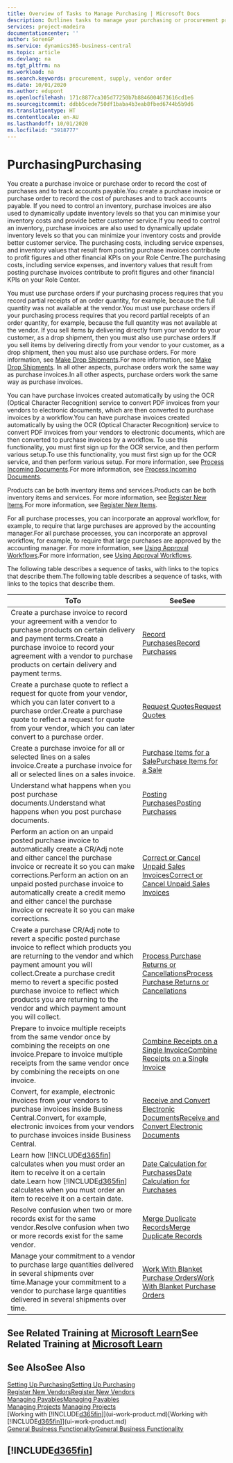 ```yaml
---
title: Overview of Tasks to Manage Purchasing | Microsoft Docs
description: Outlines tasks to manage your purchasing or procurement processes, including how purchase invoices and purchase orders work.
services: project-madeira
documentationcenter: ''
author: SorenGP
ms.service: dynamics365-business-central
ms.topic: article
ms.devlang: na
ms.tgt_pltfrm: na
ms.workload: na
ms.search.keywords: procurement, supply, vendor order
ms.date: 10/01/2020
ms.author: edupont
ms.openlocfilehash: 171c8877ca305d77250b7b8846004673616cd1e6
ms.sourcegitcommit: ddbb5cede750df1baba4b3eab8fbed6744b5b9d6
ms.translationtype: HT
ms.contentlocale: en-AU
ms.lasthandoff: 10/01/2020
ms.locfileid: "3918777"
---
```

# <a name="purchasing"></a><span data-ttu-id="cd38e-103">Purchasing</span><span class="sxs-lookup"><span data-stu-id="cd38e-103">Purchasing</span></span>
<span data-ttu-id="cd38e-104">You create a purchase invoice or purchase order to record the cost of purchases and to track accounts payable.</span><span class="sxs-lookup"><span data-stu-id="cd38e-104">You create a purchase invoice or purchase order to record the cost of purchases and to track accounts payable.</span></span> <span data-ttu-id="cd38e-105">If you need to control an inventory, purchase invoices are also used to dynamically update inventory levels so that you can minimise your inventory costs and provide better customer service.</span><span class="sxs-lookup"><span data-stu-id="cd38e-105">If you need to control an inventory, purchase invoices are also used to dynamically update inventory levels so that you can minimize your inventory costs and provide better customer service.</span></span> <span data-ttu-id="cd38e-106">The purchasing costs, including service expenses, and inventory values that result from posting purchase invoices contribute to profit figures and other financial KPIs on your Role Centre.</span><span class="sxs-lookup"><span data-stu-id="cd38e-106">The purchasing costs, including service expenses, and inventory values that result from posting purchase invoices contribute to profit figures and other financial KPIs on your Role Center.</span></span>

<span data-ttu-id="cd38e-107">You must use purchase orders if your purchasing process requires that you record partial receipts of an order quantity, for example, because the full quantity was not available at the vendor.</span><span class="sxs-lookup"><span data-stu-id="cd38e-107">You must use purchase orders if your purchasing process requires that you record partial receipts of an order quantity, for example, because the full quantity was not available at the vendor.</span></span> <span data-ttu-id="cd38e-108">If you sell items by delivering directly from your vendor to your customer, as a drop shipment, then you must also use purchase orders.</span><span class="sxs-lookup"><span data-stu-id="cd38e-108">If you sell items by delivering directly from your vendor to your customer, as a drop shipment, then you must also use purchase orders.</span></span> <span data-ttu-id="cd38e-109">For more information, see [Make Drop Shipments](sales-how-drop-shipment.md).</span><span class="sxs-lookup"><span data-stu-id="cd38e-109">For more information, see [Make Drop Shipments](sales-how-drop-shipment.md).</span></span> <span data-ttu-id="cd38e-110">In all other aspects, purchase orders work the same way as purchase invoices.</span><span class="sxs-lookup"><span data-stu-id="cd38e-110">In all other aspects, purchase orders work the same way as purchase invoices.</span></span>

<span data-ttu-id="cd38e-111">You can have purchase invoices created automatically by using the OCR (Optical Character Recognition) service to convert PDF invoices from your vendors to electronic documents, which are then converted to purchase invoices by a workflow.</span><span class="sxs-lookup"><span data-stu-id="cd38e-111">You can have purchase invoices created automatically by using the OCR (Optical Character Recognition) service to convert PDF invoices from your vendors to electronic documents, which are then converted to purchase invoices by a workflow.</span></span> <span data-ttu-id="cd38e-112">To use this functionality, you must first sign up for the OCR service, and then perform various setup.</span><span class="sxs-lookup"><span data-stu-id="cd38e-112">To use this functionality, you must first sign up for the OCR service, and then perform various setup.</span></span> <span data-ttu-id="cd38e-113">For more information, see [Process Incoming Documents](across-process-income-documents.md).</span><span class="sxs-lookup"><span data-stu-id="cd38e-113">For more information, see [Process Incoming Documents](across-process-income-documents.md).</span></span>      

<span data-ttu-id="cd38e-114">Products can be both inventory items and services.</span><span class="sxs-lookup"><span data-stu-id="cd38e-114">Products can be both inventory items and services.</span></span> <span data-ttu-id="cd38e-115">For more information, see [Register New Items](inventory-how-register-new-items.md).</span><span class="sxs-lookup"><span data-stu-id="cd38e-115">For more information, see [Register New Items](inventory-how-register-new-items.md).</span></span>

<span data-ttu-id="cd38e-116">For all purchase processes, you can incorporate an approval workflow, for example, to require that large purchases are approved by the accounting manager.</span><span class="sxs-lookup"><span data-stu-id="cd38e-116">For all purchase processes, you can incorporate an approval workflow, for example, to require that large purchases are approved by the accounting manager.</span></span> <span data-ttu-id="cd38e-117">For more information, see [Using Approval Workflows](across-how-use-approval-workflows.md).</span><span class="sxs-lookup"><span data-stu-id="cd38e-117">For more information, see [Using Approval Workflows](across-how-use-approval-workflows.md).</span></span>

<span data-ttu-id="cd38e-118">The following table describes a sequence of tasks, with links to the topics that describe them.</span><span class="sxs-lookup"><span data-stu-id="cd38e-118">The following table describes a sequence of tasks, with links to the topics that describe them.</span></span>

| <span data-ttu-id="cd38e-119">To</span><span class="sxs-lookup"><span data-stu-id="cd38e-119">To</span></span> | <span data-ttu-id="cd38e-120">See</span><span class="sxs-lookup"><span data-stu-id="cd38e-120">See</span></span> |
| --- | --- |
| <span data-ttu-id="cd38e-121">Create a purchase invoice to record your agreement with a vendor to purchase products on certain delivery and payment terms.</span><span class="sxs-lookup"><span data-stu-id="cd38e-121">Create a purchase invoice to record your agreement with a vendor to purchase products on certain delivery and payment terms.</span></span> |[<span data-ttu-id="cd38e-122">Record Purchases</span><span class="sxs-lookup"><span data-stu-id="cd38e-122">Record Purchases</span></span>](purchasing-how-record-purchases.md) |
|<span data-ttu-id="cd38e-123">Create a purchase quote to reflect a request for quote from your vendor, which you can later convert to a purchase order.</span><span class="sxs-lookup"><span data-stu-id="cd38e-123">Create a purchase quote to reflect a request for quote from your vendor, which you can later convert to a purchase order.</span></span>|[<span data-ttu-id="cd38e-124">Request Quotes</span><span class="sxs-lookup"><span data-stu-id="cd38e-124">Request Quotes</span></span>](purchasing-how-request-quotes.md)|
| <span data-ttu-id="cd38e-125">Create a purchase invoice for all or selected lines on a sales invoice.</span><span class="sxs-lookup"><span data-stu-id="cd38e-125">Create a purchase invoice for all or selected lines on a sales invoice.</span></span> |[<span data-ttu-id="cd38e-126">Purchase Items for a Sale</span><span class="sxs-lookup"><span data-stu-id="cd38e-126">Purchase Items for a Sale</span></span>](purchasing-how-purchase-products-sale.md) |
|<span data-ttu-id="cd38e-127">Understand what happens when you post purchase documents.</span><span class="sxs-lookup"><span data-stu-id="cd38e-127">Understand what happens when you post purchase documents.</span></span>|[<span data-ttu-id="cd38e-128">Posting Purchases</span><span class="sxs-lookup"><span data-stu-id="cd38e-128">Posting Purchases</span></span>](ui-post-purchases.md)|
| <span data-ttu-id="cd38e-129">Perform an action on an unpaid posted purchase invoice to automatically create a CR/Adj note and either cancel the purchase invoice or recreate it so you can make corrections.</span><span class="sxs-lookup"><span data-stu-id="cd38e-129">Perform an action on an unpaid posted purchase invoice to automatically create a credit memo and either cancel the purchase invoice or recreate it so you can make corrections.</span></span> |[<span data-ttu-id="cd38e-130">Correct or Cancel Unpaid Sales Invoices</span><span class="sxs-lookup"><span data-stu-id="cd38e-130">Correct or Cancel Unpaid Sales Invoices</span></span>](purchasing-how-correct-cancel-unpaid-purchase-invoices.md) |
| <span data-ttu-id="cd38e-131">Create a purchase CR/Adj note to revert a specific posted purchase invoice to reflect which products you are returning to the vendor and which payment amount you will collect.</span><span class="sxs-lookup"><span data-stu-id="cd38e-131">Create a purchase credit memo to revert a specific posted purchase invoice to reflect which products you are returning to the vendor and which payment amount you will collect.</span></span> |[<span data-ttu-id="cd38e-132">Process Purchase Returns or Cancellations</span><span class="sxs-lookup"><span data-stu-id="cd38e-132">Process Purchase Returns or Cancellations</span></span>](purchasing-how-register-new-vendors.md) |
|<span data-ttu-id="cd38e-133">Prepare to invoice multiple receipts from the same vendor once by combining the receipts on one invoice.</span><span class="sxs-lookup"><span data-stu-id="cd38e-133">Prepare to invoice multiple receipts from the same vendor once by combining the receipts on one invoice.</span></span>|[<span data-ttu-id="cd38e-134">Combine Receipts on a Single Invoice</span><span class="sxs-lookup"><span data-stu-id="cd38e-134">Combine Receipts on a Single Invoice</span></span>](purchasing-how-to-combine-receipts.md)|
|<span data-ttu-id="cd38e-135">Convert, for example, electronic invoices from your vendors to purchase invoices inside Business Central.</span><span class="sxs-lookup"><span data-stu-id="cd38e-135">Convert, for example, electronic invoices from your vendors to purchase invoices inside Business Central.</span></span>|[<span data-ttu-id="cd38e-136">Receive and Convert Electronic Documents</span><span class="sxs-lookup"><span data-stu-id="cd38e-136">Receive and Convert Electronic Documents</span></span>](purchasing-how-to-receive-and-convert-electronic-documents.md)|
| <span data-ttu-id="cd38e-137">Learn how [!INCLUDE[d365fin](includes/d365fin_md.md)] calculates when you must order an item to receive it on a certain date.</span><span class="sxs-lookup"><span data-stu-id="cd38e-137">Learn how [!INCLUDE[d365fin](includes/d365fin_md.md)] calculates when you must order an item to receive it on a certain date.</span></span>|[<span data-ttu-id="cd38e-138">Date Calculation for Purchases</span><span class="sxs-lookup"><span data-stu-id="cd38e-138">Date Calculation for Purchases</span></span>](purchasing-date-calculation-for-purchases.md)|
|<span data-ttu-id="cd38e-139">Resolve confusion when two or more records exist for the same vendor.</span><span class="sxs-lookup"><span data-stu-id="cd38e-139">Resolve confusion when two or more records exist for the same vendor.</span></span>|[<span data-ttu-id="cd38e-140">Merge Duplicate Records</span><span class="sxs-lookup"><span data-stu-id="cd38e-140">Merge Duplicate Records</span></span>](sales-how-merge-duplicate-records.md)|
|<span data-ttu-id="cd38e-141">Manage your commitment to a vendor to purchase large quantities delivered in several shipments over time.</span><span class="sxs-lookup"><span data-stu-id="cd38e-141">Manage your commitment to a vendor to purchase large quantities delivered in several shipments over time.</span></span>|[<span data-ttu-id="cd38e-142">Work With Blanket Purchase Orders</span><span class="sxs-lookup"><span data-stu-id="cd38e-142">Work With Blanket Purchase Orders</span></span>](sales-how-to-create-blanket-sales-orders.md)|

## <a name="see-related-training-at-microsoft-learn"></a><span data-ttu-id="cd38e-143">See Related Training at [Microsoft Learn](/learn/paths/purchase-items-services-dynamics-365-business-central/)</span><span class="sxs-lookup"><span data-stu-id="cd38e-143">See Related Training at [Microsoft Learn](/learn/paths/purchase-items-services-dynamics-365-business-central/)</span></span>

## <a name="see-also"></a><span data-ttu-id="cd38e-144">See Also</span><span class="sxs-lookup"><span data-stu-id="cd38e-144">See Also</span></span>
[<span data-ttu-id="cd38e-145">Setting Up Purchasing</span><span class="sxs-lookup"><span data-stu-id="cd38e-145">Setting Up Purchasing</span></span>](purchasing-setup-purchasing.md)  
[<span data-ttu-id="cd38e-146">Register New Vendors</span><span class="sxs-lookup"><span data-stu-id="cd38e-146">Register New Vendors</span></span>](purchasing-how-register-new-vendors.md)  
[<span data-ttu-id="cd38e-147">Managing Payables</span><span class="sxs-lookup"><span data-stu-id="cd38e-147">Managing Payables</span></span>](payables-manage-payables.md)  
<span data-ttu-id="cd38e-148">[Managing Projects](projects-manage-projects.md)  </span><span class="sxs-lookup"><span data-stu-id="cd38e-148">[Managing Projects](projects-manage-projects.md)  </span></span>  
<span data-ttu-id="cd38e-149">[Working with [!INCLUDE[d365fin](includes/d365fin_md.md)]](ui-work-product.md)</span><span class="sxs-lookup"><span data-stu-id="cd38e-149">[Working with [!INCLUDE[d365fin](includes/d365fin_md.md)]](ui-work-product.md)</span></span>  
[<span data-ttu-id="cd38e-150">General Business Functionality</span><span class="sxs-lookup"><span data-stu-id="cd38e-150">General Business Functionality</span></span>](ui-across-business-areas.md)

## [!INCLUDE[d365fin](includes/free_trial_md.md)]  
